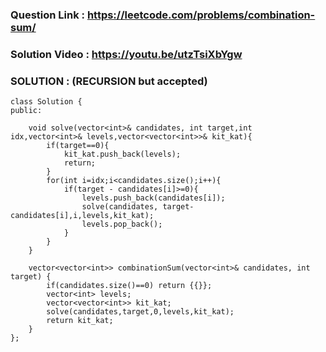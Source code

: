 ### Question Link : https://leetcode.com/problems/combination-sum/

### Solution Video : https://youtu.be/utzTsiXbYgw


### SOLUTION : (RECURSION but accepted)

```
class Solution {
public:
    
    void solve(vector<int>& candidates, int target,int idx,vector<int>& levels,vector<vector<int>>& kit_kat){
        if(target==0){
            kit_kat.push_back(levels);
            return;
        }
        for(int i=idx;i<candidates.size();i++){
            if(target - candidates[i]>=0){
                levels.push_back(candidates[i]);
                solve(candidates, target-candidates[i],i,levels,kit_kat);
                levels.pop_back();
            }
        }
    }

    vector<vector<int>> combinationSum(vector<int>& candidates, int target) {
        if(candidates.size()==0) return {{}};
        vector<int> levels;
        vector<vector<int>> kit_kat;
        solve(candidates,target,0,levels,kit_kat);
        return kit_kat;
    }
};
```